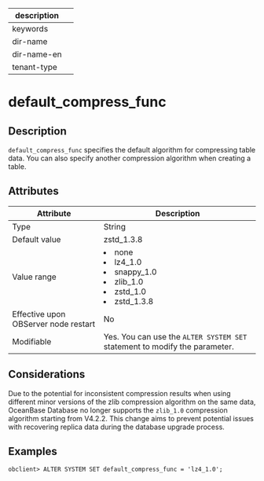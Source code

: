 |description||
|---|---|
|keywords||
|dir-name||
|dir-name-en||
|tenant-type||

# default_compress_func

## Description

`default_compress_func` specifies the default algorithm for compressing table data. You can also specify another compression algorithm when creating a table.

## Attributes

| **Attribute** | **Description** |
|------------------|--------------|
| Type | String |
| Default value | zstd_1.3.8 |
| Value range | <li> none   <li> lz4_1.0   <li> snappy_1.0   <li> zlib_1.0   <li> zstd_1.0   <li> zstd_1.3.8 |
| Effective upon OBServer node restart | No |
| Modifiable | Yes. You can use the `ALTER SYSTEM SET` statement to modify the parameter.  |

## Considerations

Due to the potential for inconsistent compression results when using different minor versions of the zlib compression algorithm on the same data, OceanBase Database no longer supports the <code>zlib_1.0</code> compression algorithm starting from V4.2.2. This change aims to prevent potential issues with recovering replica data during the database upgrade process.

## Examples

```shell
obclient> ALTER SYSTEM SET default_compress_func = 'lz4_1.0';
```